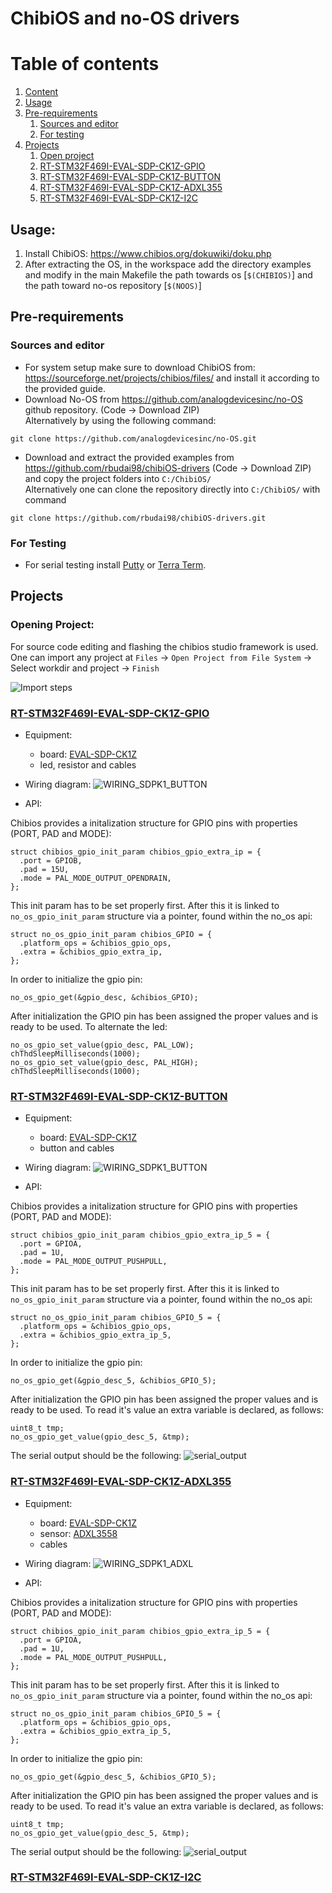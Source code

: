 ChibiOS and no-OS drivers
===========================
# Table of contents
1. [Content](#content)
2. [Usage](#usage)
3. [Pre-requirements](#pre-req)
    1. [Sources and editor](#src-editor)
    2. [For testing](#testing)
4. [Projects](#project)
    1. [Open project](#open-project)
    1. [RT-STM32F469I-EVAL-SDP-CK1Z-GPIO](#gpio)
    1. [RT-STM32F469I-EVAL-SDP-CK1Z-BUTTON](#button)
    1. [RT-STM32F469I-EVAL-SDP-CK1Z-ADXL355](#adxl)
    1. [RT-STM32F469I-EVAL-SDP-CK1Z-I2C](#i2c)

## Usage: <a name="usage"></a>
1. Install ChibiOS: https://www.chibios.org/dokuwiki/doku.php
2. After extracting the OS, in the workspace add the directory examples and modify in the main Makefile the path towards os [```$(CHIBIOS)```] and the path toward no-os repository [```$(NOOS)```]

## Pre-requirements <a name="pre-req"></a>
### Sources and editor <a name="src-editor"></a>
* For system setup make sure to download ChibiOS from: https://sourceforge.net/projects/chibios/files/
and install it according to the provided guide.
* Download No-OS from https://github.com/analogdevicesinc/no-OS github repository. (Code -> Download ZIP) \
Alternatively by using the following command: 
```console 
git clone https://github.com/analogdevicesinc/no-OS.git
```

* Download and extract the provided examples from https://github.com/rbudai98/chibiOS-drivers (Code -> Download ZIP) and copy the project folders into ```C:/ChibiOS/``` \
Alternatively one can clone the repository directly into ```C:/ChibiOS/``` with command 
```console
git clone https://github.com/rbudai98/chibiOS-drivers.git
```
### For Testing <a name="testing"></a>
* For serial testing install [Putty](https://www.putty.org/) or [Terra Term](https://tera-term.en.softonic.com/).

## Projects <a name="project"></a>
### Opening Project: <a name="open-project"></a>
For source code editing and flashing the chibios studio framework is used. One can import any project at ```Files``` -> ```Open Project from File System``` -> Select workdir and project -> ```Finish```

![Import steps](misc/project_import_steps.jpg "Import project")

### [RT-STM32F469I-EVAL-SDP-CK1Z-GPIO](https://github.com/rbudai98/chibiOS-drivers/tree/main/RT-STM32F469I-EVAL-SDP-CK1Z-GPIO) <a name="gpio"></a>

* Equipment:
    * board: [EVAL-SDP-CK1Z](https://www.analog.com/en/design-center/evaluation-hardware-and-software/evaluation-boards-kits/sdp-k1.html)
    * led, resistor and cables

* Wiring diagram:
![WIRING_SDPK1_BUTTON](RT-STM32F469I-EVAL-SDP-CK1Z-GPIO/WIRING_SDPK1_GPIO.jpg "WIRING_SDPK1_BUTTON")
    
* API:

Chibios provides a initalization structure for GPIO pins with properties (PORT, PAD and MODE):
```console
struct chibios_gpio_init_param chibios_gpio_extra_ip = {
  .port = GPIOB,
  .pad = 15U,
  .mode = PAL_MODE_OUTPUT_OPENDRAIN,
};
```
This init param has to be set properly first. After this it is linked to ```no_os_gpio_init_param``` structure via a pointer, found within the no_os api:

```console
struct no_os_gpio_init_param chibios_GPIO = {
  .platform_ops = &chibios_gpio_ops,
  .extra = &chibios_gpio_extra_ip,
};
```
In order to initialize the gpio pin:
```console
no_os_gpio_get(&gpio_desc, &chibios_GPIO);
```
After initialization the GPIO pin has been assigned the proper values and is ready to be used. To alternate the led:
```console
no_os_gpio_set_value(gpio_desc, PAL_LOW);
chThdSleepMilliseconds(1000);
no_os_gpio_set_value(gpio_desc, PAL_HIGH);
chThdSleepMilliseconds(1000);
```

### [RT-STM32F469I-EVAL-SDP-CK1Z-BUTTON](https://github.com/rbudai98/chibiOS-drivers/tree/main/RT-STM32F469I-EVAL-SDP-CK1Z-BUTTON) <a name="button"></a>

* Equipment:
    * board: [EVAL-SDP-CK1Z](https://www.analog.com/en/design-center/evaluation-hardware-and-software/evaluation-boards-kits/sdp-k1.html)
    * button and cables

* Wiring diagram:
![WIRING_SDPK1_BUTTON](RT-STM32F469I-EVAL-SDP-CK1Z-BUTTON/WIRING_SDPK1_BUTTON.jpg "WIRING_SDPK1_BUTTON")
    
* API:

Chibios provides a initalization structure for GPIO pins with properties (PORT, PAD and MODE):
```console
struct chibios_gpio_init_param chibios_gpio_extra_ip_5 = {
  .port = GPIOA,
  .pad = 1U,
  .mode = PAL_MODE_OUTPUT_PUSHPULL,
};
```
This init param has to be set properly first. After this it is linked to ```no_os_gpio_init_param``` structure via a pointer, found within the no_os api:

```console
struct no_os_gpio_init_param chibios_GPIO_5 = {
  .platform_ops = &chibios_gpio_ops,
  .extra = &chibios_gpio_extra_ip_5,
};
```
In order to initialize the gpio pin:
```console
no_os_gpio_get(&gpio_desc_5, &chibios_GPIO_5);
```
After initialization the GPIO pin has been assigned the proper values and is ready to be used. To read it's value an extra variable is declared, as follows:
```console
uint8_t tmp;
no_os_gpio_get_value(gpio_desc_5, &tmp);
```
The serial output should be the following:
![serial_output](RT-STM32F469I-EVAL-SDP-CK1Z-BUTTON/serial_output.JPG "serial_output")


### [RT-STM32F469I-EVAL-SDP-CK1Z-ADXL355](https://github.com/rbudai98/chibiOS-drivers/tree/main/RT-STM32F469I-EVAL-SDP-CK1Z-ADXL355) <a name="adxl"></a>

* Equipment:
    * board: [EVAL-SDP-CK1Z](https://www.analog.com/en/design-center/evaluation-hardware-and-software/evaluation-boards-kits/sdp-k1.html)
    * sensor: [ADXL3558](https://wiki.analog.com/resources/eval/user-guides/eval-adicup360/hardware/adxl355)
    * cables

* Wiring diagram:
![WIRING_SDPK1_ADXL](RT-STM32F469I-EVAL-SDP-CK1Z-ADXL355/WIRING_SDPK1_ADXL355.jpg "WIRING_SDPK1_ADXL")
    
* API:

Chibios provides a initalization structure for GPIO pins with properties (PORT, PAD and MODE):
```console
struct chibios_gpio_init_param chibios_gpio_extra_ip_5 = {
  .port = GPIOA,
  .pad = 1U,
  .mode = PAL_MODE_OUTPUT_PUSHPULL,
};
```
This init param has to be set properly first. After this it is linked to ```no_os_gpio_init_param``` structure via a pointer, found within the no_os api:

```console
struct no_os_gpio_init_param chibios_GPIO_5 = {
  .platform_ops = &chibios_gpio_ops,
  .extra = &chibios_gpio_extra_ip_5,
};
```
In order to initialize the gpio pin:
```console
no_os_gpio_get(&gpio_desc_5, &chibios_GPIO_5);
```
After initialization the GPIO pin has been assigned the proper values and is ready to be used. To read it's value an extra variable is declared, as follows:
```console
uint8_t tmp;
no_os_gpio_get_value(gpio_desc_5, &tmp);
```
The serial output should be the following:
![serial_output](RT-STM32F469I-EVAL-SDP-CK1Z-BUTTON/serial_output.JPG "serial_output")


### [RT-STM32F469I-EVAL-SDP-CK1Z-I2C](https://github.com/rbudai98/chibiOS-drivers/tree/main/RT-STM32F469I-EVAL-SDP-CK1Z-I2C) <a name="i2c"></a>
